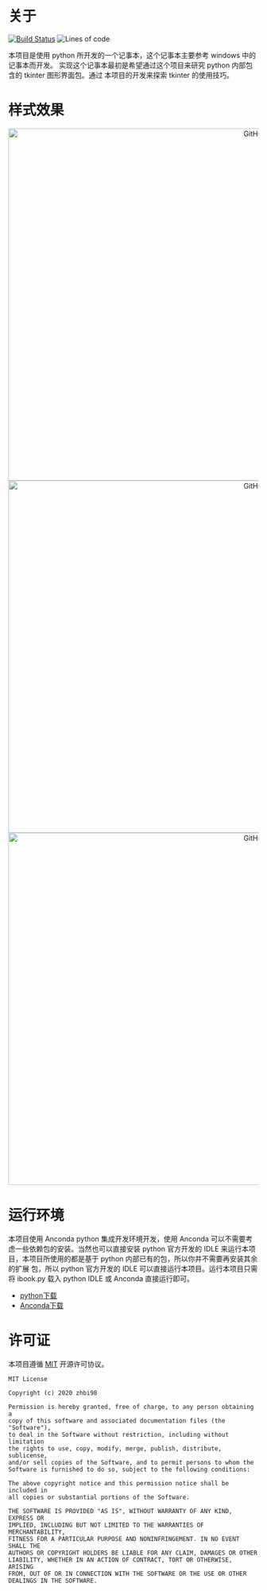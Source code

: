
# 关于

[![Build Status](https://travis-ci.com/zhbi98/ibook.svg?branch=master)](https://travis-ci.com/zhbi98/ibook)
![Lines of code](https://img.shields.io/tokei/lines/github/zhbi98/ibook)

本项目是使用 python 所开发的一个记事本，这个记事本主要参考 windows 中的记事本而开发。
实现这个记事本最初是希望通过这个项目来研究 python 内部包含的 tkinter 图形界面包。通过
本项目的开发来探索 tkinter 的使用技巧。


# 样式效果

<div align=center><img align="center" src="https://github.com/zhbi98/ibook/blob/master/photos/ibook01.jpg" alt="GitHub" title="GitHub,Social Coding" width="977" height="709"/></div>

<div align=center><img align="center" src="https://github.com/zhbi98/ibook/blob/master/photos/ibook02.jpg" alt="GitHub" title="GitHub,Social Coding" width="977" height="709"/></div>

<div align=center><img align="center" src="https://github.com/zhbi98/ibook/blob/master/photos/ibook03.jpg" alt="GitHub" title="GitHub,Social Coding" width="977" height="709"/></div>


# 运行环境

本项目使用 Anconda python 集成开发环境开发，使用 Anconda 可以不需要考虑一些依赖包的安装。当然也可以直接安装
python 官方开发的 IDLE 来运行本项目，本项目所使用的都是基于 python 内部已有的包，所以你并不需要再安装其余的扩展
包，所以 python 官方开发的 IDLE 可以直接运行本项目。运行本项目只需将 ibook.py 载入 python IDLE 或 Anconda 直接运行即可。

- [python下载](https://www.python.org/downloads/)
- [Anconda下载](https://anaconda.en.softonic.com/)


# 许可证

本项目遵循 [MIT](https://opensource.org/licenses/MIT) 开源许可协议。

```
MIT License

Copyright (c) 2020 zhbi98

Permission is hereby granted, free of charge, to any person obtaining a
copy of this software and associated documentation files (the "Software"),
to deal in the Software without restriction, including without limitation
the rights to use, copy, modify, merge, publish, distribute, sublicense,
and/or sell copies of the Software, and to permit persons to whom the
Software is furnished to do so, subject to the following conditions:

The above copyright notice and this permission notice shall be included in
all copies or substantial portions of the Software.

THE SOFTWARE IS PROVIDED "AS IS", WITHOUT WARRANTY OF ANY KIND, EXPRESS OR
IMPLIED, INCLUDING BUT NOT LIMITED TO THE WARRANTIES OF MERCHANTABILITY,
FITNESS FOR A PARTICULAR PURPOSE AND NONINFRINGEMENT. IN NO EVENT SHALL THE
AUTHORS OR COPYRIGHT HOLDERS BE LIABLE FOR ANY CLAIM, DAMAGES OR OTHER
LIABILITY, WHETHER IN AN ACTION OF CONTRACT, TORT OR OTHERWISE, ARISING
FROM, OUT OF OR IN CONNECTION WITH THE SOFTWARE OR THE USE OR OTHER
DEALINGS IN THE SOFTWARE.
```
